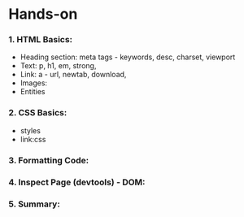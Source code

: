 # Hands-on

### 1. HTML Basics:

- Heading section: meta tags - keywords, desc, charset, viewport
- Text: p, h1, em, strong,
- Link: a - url, newtab, download,
- Images:
- Entities

### 2. CSS Basics:

- styles
- link:css

### 3. Formatting Code:

### 4. Inspect Page (devtools) - DOM:

### 5. Summary:
